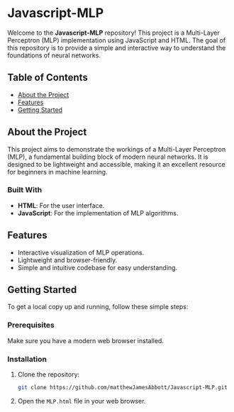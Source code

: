 # Javascript-MLP

Welcome to the **Javascript-MLP** repository! This project is a Multi-Layer Perceptron (MLP) implementation using JavaScript and HTML. The goal of this repository is to provide a simple and interactive way to understand the foundations of neural networks.

## Table of Contents
- [About the Project](#about-the-project)
- [Features](#features)
- [Getting Started](#getting-started)

## About the Project

This project aims to demonstrate the workings of a Multi-Layer Perceptron (MLP), a fundamental building block of modern neural networks. It is designed to be lightweight and accessible, making it an excellent resource for beginners in machine learning.

### Built With
- **HTML**: For the user interface.
- **JavaScript**: For the implementation of MLP algorithms.

## Features

- Interactive visualization of MLP operations.
- Lightweight and browser-friendly.
- Simple and intuitive codebase for easy understanding.

## Getting Started

To get a local copy up and running, follow these simple steps:

### Prerequisites
Make sure you have a modern web browser installed.

### Installation
1. Clone the repository:
   ```bash
   git clone https://github.com/matthewJamesAbbott/Javascript-MLP.git
   ```
2. Open the `MLP.html` file in your web browser.
